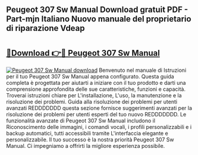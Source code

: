 ## Peugeot 307 Sw Manual Download gratuit PDF - Part-mjn Italiano Nuovo manuale del proprietario di riparazione Vdeap

# <h2><a href="http://dfbkviw.blite.top/?on=Peugeot+307+Sw+Manual">🔗Download 👉🔴 Peugeot 307 Sw Manual</a></h2>

[![Peugeot 307 Sw Manual download](https://i.imgur.com/lujVjoI.png)](http://dfbkviw.blite.top/?on=Peugeot+307+Sw+Manual)
Benvenuto nel manuale di Istruzioni per il tuo Peugeot 307 Sw Manual appena configurato. Questa guida completa è progettata per aiutarti a iniziare con il tuo prodotto e darti una comprensione approfondita delle sue caratteristiche, funzioni e capacità. Troverai istruzioni chiare per L'installazione, L'uso, la manutenzione e la risoluzione dei problemi. Guida alla risoluzione dei problemi per utenti avanzati REDDDDDDD questa sezione fornisce suggerimenti avanzati per la risoluzione dei problemi per utenti esperti del tuo nuovo REDDDDDDD. Le funzionalità avanzate di Peugeot 307 Sw Manual includono il Riconoscimento delle immagini, i comandi vocali, i profili personalizzabili e i backup automatici, tutti accessibili tramite L'interfaccia elegante e personalizzabile. Il tuo successo è la nostra priorità Peugeot 307 Sw Manual. Ci impegniamo a offrirti la migliore esperienza possibile.
